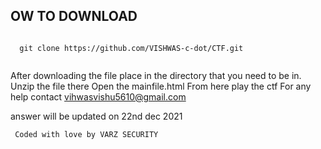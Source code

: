 OW TO DOWNLOAD
-------------------

<pre><code>
  git clone https://github.com/VISHWAS-c-dot/CTF.git
 </code></pre>
 
After downloading the file place in the directory that you need to be in.
Unzip the file there 
Open the mainfile.html
From here play the ctf 
For any help contact vihwasvishu5610@gmail.com


answer will be updated on 22nd dec 2021

<pre><code> Coded with love by VARZ SECURITY</code></pre>
